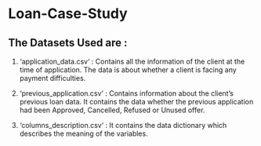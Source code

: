 # Loan-Case-Study
## The Datasets Used are :
1. ‘application_data.csv‘ : Contains all the information of the client at the time of application.
The data is about whether a client is facing any payment difficulties.

2. ‘previous_application.csv‘ : Contains information about the client’s previous loan data. It contains the data whether the previous application had been Approved, Cancelled, Refused or Unused offer.

3. ‘columns_description.csv‘ : It contains the data dictionary which describes the meaning of the variables.
